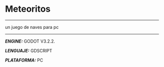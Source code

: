 # Meteoritos
***
un juego de naves para pc
***

***ENGINE:***  GODOT V3.2.2.

***LENGUAJE:***  GDSCRIPT

***PLATAFORMA:***  PC
